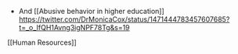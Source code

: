   - And  [[Abusive behavior in higher education]]
    https://twitter.com/DrMonicaCox/status/1471444783457607685?t=_o_IfQH1Avng3igNPF78Tg&s=19

[[Human Resources]]
